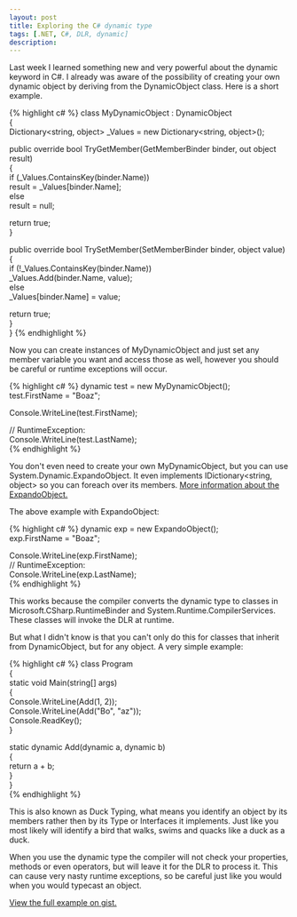 ```yaml
---
layout: post
title: Exploring the C# dynamic type
tags: [.NET, C#, DLR, dynamic]
description:
---
```


Last week I learned something new and very powerful about the dynamic keyword in C#. I already was aware of the possibility of creating your own dynamic object by deriving from the DynamicObject class. Here is a short example.

{% highlight c# %}
class MyDynamicObject : DynamicObject  
{  
 Dictionary<string, object> _Values = new Dictionary<string, object>();  

 public override bool TryGetMember(GetMemberBinder binder, out object result)  
 {  
  if (_Values.ContainsKey(binder.Name))  
   result = _Values[binder.Name];  
  else  
   result = null;  

  return true;  
 }  

 public override bool TrySetMember(SetMemberBinder binder, object value)  
 {  
  if (!_Values.ContainsKey(binder.Name))  
   _Values.Add(binder.Name, value);  
  else  
   _Values[binder.Name] = value;  

   return true;  
 }  
}
{% endhighlight %}

Now you can create instances of MyDynamicObject and just set any member variable you want and access those as well, however you should be careful or runtime exceptions will occur.

{% highlight c# %}
dynamic test = new MyDynamicObject();  
test.FirstName = "Boaz";  

Console.WriteLine(test.FirstName);  

// RuntimeException:  
Console.WriteLine(test.LastName);  
{% endhighlight %}

You don't even need to create your own MyDynamicObject, but you can use System.Dynamic.ExpandoObject. It even implements IDictionary<string, object> so you can foreach over its members. [More information about the ExpandoObject.](http://blogs.msdn.com/b/csharpfaq/archive/2009/10/01/dynamic-in-c-4-0-introducing-the-expandoobject.aspx)

The above example with ExpandoObject:

{% highlight c# %}
dynamic exp = new ExpandoObject();  
exp.FirstName = "Boaz";  

Console.WriteLine(exp.FirstName);  
// RuntimeException:  
Console.WriteLine(exp.LastName);  
{% endhighlight %}

This works because the compiler converts the dynamic type to classes in Microsoft.CSharp.RuntimeBinder and System.Runtime.CompilerServices. These classes will invoke the DLR at runtime.

But what I didn't know is that you can't only do this for classes that inherit from DynamicObject, but for any object. A very simple example:

{% highlight c# %}
class Program  
{  
 static void Main(string[] args)  
 {  
  Console.WriteLine(Add(1, 2));  
  Console.WriteLine(Add("Bo", "az"));  
  Console.ReadKey();  
 }  

 static dynamic Add(dynamic a, dynamic b)  
 {  
  return a + b;  
 }  
}  
{% endhighlight %}

This is also known as Duck Typing, what means you identify an object by its members rather then by its Type or Interfaces it implements. Just like you most likely will identify a bird that walks, swims and quacks like a duck as a duck.

When you use the dynamic type the compiler will not check your properties, methods or even operators, but will leave it for the DLR to process it. This can cause very nasty runtime exceptions, so be careful just like you would when you would typecast an object.

[View the full example on gist.](https://gist.github.com/n3rd/5451555)
